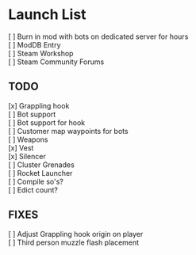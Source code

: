 # Launch List

[ ] Burn in mod with bots on dedicated server for hours  
[ ] ModDB Entry  
[ ] Steam Workshop  
[ ] Steam Community Forums  

## TODO

[x] Grappling hook  
[ ] Bot support  
    [ ] Bot support for hook  
    [ ] Customer map waypoints for bots  
[ ] Weapons  
    [x] Vest  
    [x] Silencer  
    [ ] Cluster Grenades  
    [ ] Rocket Launcher  
[ ] Compile so's?  
[ ] Edict count?  

## FIXES

[ ] Adjust Grappling hook origin on player  
[ ] Third person muzzle flash placement  

